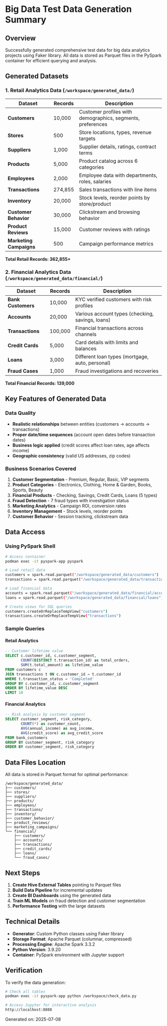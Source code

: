 # Big Data Test Data Generation Summary

## Overview
Successfully generated comprehensive test data for big data analytics projects using Faker library. All data is stored as Parquet files in the PySpark container for efficient querying and analysis.

## Generated Datasets

### 1. Retail Analytics Data (`/workspace/generated_data/`)

| Dataset | Records | Description |
|---------|---------|-------------|
| **Customers** | 10,000 | Customer profiles with demographics, segments, preferences |
| **Stores** | 500 | Store locations, types, revenue targets |
| **Suppliers** | 1,000 | Supplier details, ratings, contract terms |
| **Products** | 5,000 | Product catalog across 6 categories |
| **Employees** | 2,000 | Employee data with departments, roles, salaries |
| **Transactions** | 274,855 | Sales transactions with line items |
| **Inventory** | 20,000 | Stock levels, reorder points by store/product |
| **Customer Behavior** | 30,000 | Clickstream and browsing behavior |
| **Product Reviews** | 15,000 | Customer reviews with ratings |
| **Marketing Campaigns** | 500 | Campaign performance metrics |

**Total Retail Records: 362,855+**

### 2. Financial Analytics Data (`/workspace/generated_data/financial/`)

| Dataset | Records | Description |
|---------|---------|-------------|
| **Bank Customers** | 10,000 | KYC verified customers with risk profiles |
| **Accounts** | 20,000 | Various account types (checking, savings, loans) |
| **Transactions** | 100,000 | Financial transactions across channels |
| **Credit Cards** | 5,000 | Card details with limits and balances |
| **Loans** | 3,000 | Different loan types (mortgage, auto, personal) |
| **Fraud Cases** | 1,000 | Fraud investigations and recoveries |

**Total Financial Records: 139,000**

## Key Features of Generated Data

### Data Quality
- **Realistic relationships** between entities (customers → accounts → transactions)
- **Proper date/time sequences** (account open dates before transaction dates)
- **Business logic applied** (credit scores affect loan rates, age affects income)
- **Geographic consistency** (valid US addresses, zip codes)

### Business Scenarios Covered
1. **Customer Segmentation** - Premium, Regular, Basic, VIP segments
2. **Product Categories** - Electronics, Clothing, Home & Garden, Books, Sports, Beauty
3. **Financial Products** - Checking, Savings, Credit Cards, Loans (5 types)
4. **Fraud Detection** - 7 fraud types with investigation status
5. **Marketing Analytics** - Campaign ROI, conversion rates
6. **Inventory Management** - Stock levels, reorder points
7. **Customer Behavior** - Session tracking, clickstream data

## Data Access

### Using PySpark Shell
```bash
# Access container
podman exec -it pyspark-app pyspark

# Load retail data
customers = spark.read.parquet("/workspace/generated_data/customers")
transactions = spark.read.parquet("/workspace/generated_data/transactions")

# Load financial data  
accounts = spark.read.parquet("/workspace/generated_data/financial/accounts")
loans = spark.read.parquet("/workspace/generated_data/financial/loans")

# Create views for SQL queries
customers.createOrReplaceTempView("customers")
transactions.createOrReplaceTempView("transactions")
```

### Sample Queries

#### Retail Analytics
```sql
-- Customer lifetime value
SELECT c.customer_id, c.customer_segment,
       COUNT(DISTINCT t.transaction_id) as total_orders,
       SUM(t.total_amount) as lifetime_value
FROM customers c
JOIN transactions t ON c.customer_id = t.customer_id
WHERE t.transaction_status = 'Completed'
GROUP BY c.customer_id, c.customer_segment
ORDER BY lifetime_value DESC
LIMIT 10
```

#### Financial Analytics
```sql
-- Risk analysis by customer segment
SELECT customer_segment, risk_category,
       COUNT(*) as customer_count,
       AVG(annual_income) as avg_income,
       AVG(credit_score) as avg_credit_score
FROM bank_customers
GROUP BY customer_segment, risk_category
ORDER BY customer_segment, risk_category
```

## Data Files Location

All data is stored in Parquet format for optimal performance:

```
/workspace/generated_data/
├── customers/
├── stores/
├── suppliers/
├── products/
├── employees/
├── transactions/
├── inventory/
├── customer_behavior/
├── product_reviews/
├── marketing_campaigns/
└── financial/
    ├── customers/
    ├── accounts/
    ├── transactions/
    ├── credit_cards/
    ├── loans/
    └── fraud_cases/
```

## Next Steps

1. **Create Hive External Tables** pointing to Parquet files
2. **Build Data Pipeline** for incremental updates
3. **Create BI Dashboards** using the generated data
4. **Train ML Models** on fraud detection and customer segmentation
5. **Performance Testing** with the large datasets

## Technical Details

- **Generator**: Custom Python classes using Faker library
- **Storage Format**: Apache Parquet (columnar, compressed)
- **Processing Engine**: Apache Spark 3.3.2
- **Python Version**: 3.9.20
- **Container**: PySpark environment with Jupyter support

## Verification

To verify the data generation:

```bash
# Check all tables
podman exec -it pyspark-app python /workspace/check_data.py

# Access Jupyter for interactive analysis
http://localhost:8888
```

Generated on: 2025-07-08